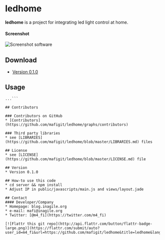 ledhome
======
**ledhome** is a project for integrating led light control at home.

#### Screenshot
![Screenshot software](http://url/screenshot-software.png "screenshot software")

## Download
* [Version 0.1.0](https://github.com/mafigit/ledhome/archive/master.zip)

## Usage
```$ git clone https://github.com/mafigit/ledhome.git
...```

## Contributors

### Contributors on GitHub
* [Contributors](https://github.com/mafigit/ledhome/graphs/contributors)

### Third party libraries
* see [LIBRARIES](https://github.com/mafigit/ledhome/blob/master/LIBRARIES.md) files

## License
* see [LICENSE](https://github.com/mafigit/ledhome/blob/master/LICENSE.md) file

## Version
* Version 0.1.0

## How-to use this code
* cd server && npm install
* Adjust IP in public/javascripts/main.js and views/layout.jade

## Contact
#### Developer/Company
* Homepage: blog.inagile.org
* e-mail: mafi@inagile.org
* Twitter: [@m4_fi](https://twitter.com/m4_fi)

[![Flattr this git repo](http://api.flattr.com/button/flattr-badge-large.png)](https://flattr.com/submit/auto?user_id=m4_fi&url=https://github.com/mafigit/ledhome&title=ledhome&language=javascript&tags=github&category=software)
